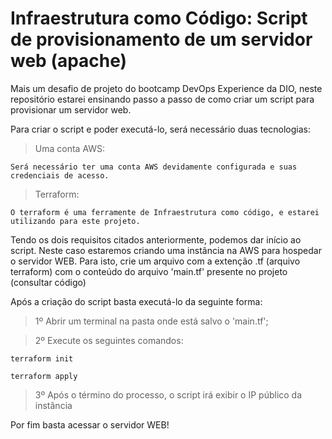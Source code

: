 # Infraestrutura como Código: Script de provisionamento de um servidor web (apache)

Mais um desafio de projeto do bootcamp DevOps Experience da DIO, neste repositório estarei ensinando passo a passo de como criar um script para provisionar um servidor web.

Para criar o script e poder executá-lo, será necessário duas tecnologias:

>Uma conta AWS:

    Será necessário ter uma conta AWS devidamente configurada e suas credenciais de acesso.

>Terraform:

    O terraform é uma ferramente de Infraestrutura como código, e estarei utilizando para este projeto.


Tendo os dois requisitos citados anteriormente, podemos dar início ao script. Neste caso estaremos criando uma instância na AWS para hospedar o servidor WEB. Para isto, crie um arquivo com a extenção .tf (arquivo terraform) com o conteúdo do arquivo 'main.tf' presente no projeto (consultar código)

Após a criação do script basta executá-lo da seguinte forma:

>1º Abrir um terminal na pasta onde está salvo o 'main.tf';

>2º Execute os seguintes comandos:

    terraform init

    terraform apply

>3º Após o término do processo, o script irá exibir o IP público da instância

Por fim basta acessar o servidor WEB!